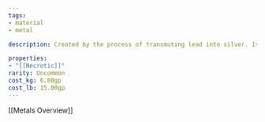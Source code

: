 ```yaml
---
tags:
- material
- metal

description: Created by the process of transmuting lead into silver. Is resistant to necrotic damage

properties:
- "[[Necrotic]]"
rarity: Uncommon
cost_kg: 6.80gp
cost_lb: 15.00gp
---
```

[[Metals Overview]]